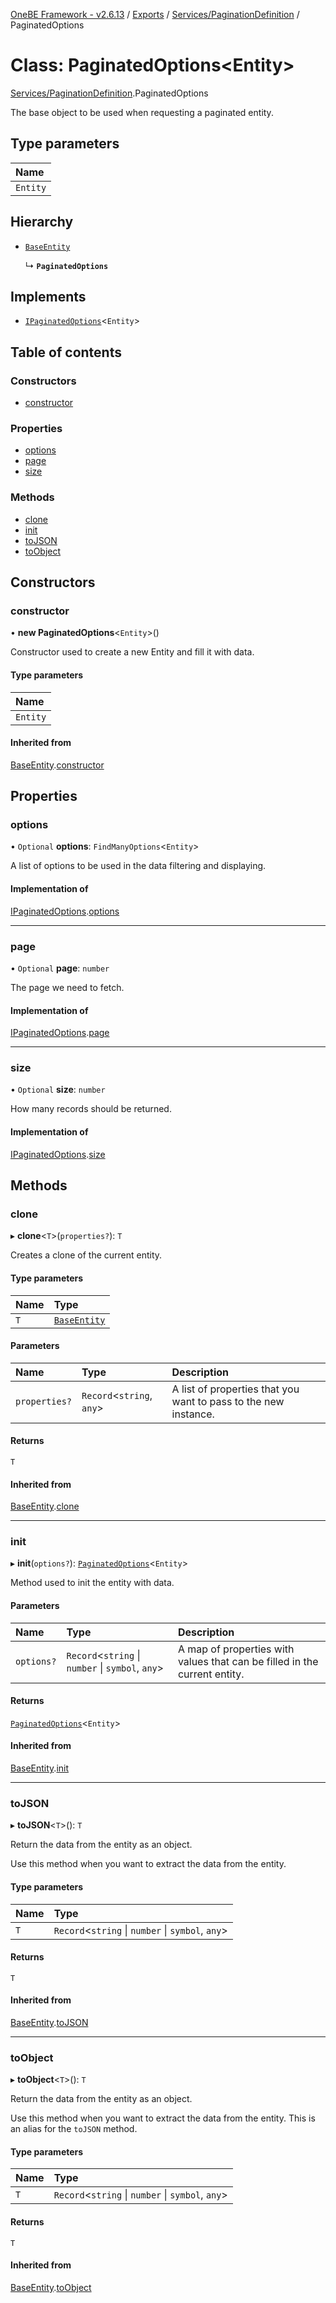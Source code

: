 [OneBE Framework - v2.6.13](../README.md) / [Exports](../modules.md) / [Services/PaginationDefinition](../modules/Services_PaginationDefinition.md) / PaginatedOptions

# Class: PaginatedOptions<Entity\>

[Services/PaginationDefinition](../modules/Services_PaginationDefinition.md).PaginatedOptions

The base object to be used when requesting a paginated entity.

## Type parameters

| Name |
| :------ |
| `Entity` |

## Hierarchy

- [`BaseEntity`](Documentation_BaseEntity.BaseEntity.md)

  ↳ **`PaginatedOptions`**

## Implements

- [`IPaginatedOptions`](../interfaces/Services_PaginationDefinition.IPaginatedOptions.md)<`Entity`\>

## Table of contents

### Constructors

- [constructor](Services_PaginationDefinition.PaginatedOptions.md#constructor)

### Properties

- [options](Services_PaginationDefinition.PaginatedOptions.md#options)
- [page](Services_PaginationDefinition.PaginatedOptions.md#page)
- [size](Services_PaginationDefinition.PaginatedOptions.md#size)

### Methods

- [clone](Services_PaginationDefinition.PaginatedOptions.md#clone)
- [init](Services_PaginationDefinition.PaginatedOptions.md#init)
- [toJSON](Services_PaginationDefinition.PaginatedOptions.md#tojson)
- [toObject](Services_PaginationDefinition.PaginatedOptions.md#toobject)

## Constructors

### constructor

• **new PaginatedOptions**<`Entity`\>()

Constructor used to create a new Entity and fill it with data.

#### Type parameters

| Name |
| :------ |
| `Entity` |

#### Inherited from

[BaseEntity](Documentation_BaseEntity.BaseEntity.md).[constructor](Documentation_BaseEntity.BaseEntity.md#constructor)

## Properties

### options

• `Optional` **options**: `FindManyOptions`<`Entity`\>

A list of options to be used in the data filtering and displaying.

#### Implementation of

[IPaginatedOptions](../interfaces/Services_PaginationDefinition.IPaginatedOptions.md).[options](../interfaces/Services_PaginationDefinition.IPaginatedOptions.md#options)

___

### page

• `Optional` **page**: `number`

The page we need to fetch.

#### Implementation of

[IPaginatedOptions](../interfaces/Services_PaginationDefinition.IPaginatedOptions.md).[page](../interfaces/Services_PaginationDefinition.IPaginatedOptions.md#page)

___

### size

• `Optional` **size**: `number`

How many records should be returned.

#### Implementation of

[IPaginatedOptions](../interfaces/Services_PaginationDefinition.IPaginatedOptions.md).[size](../interfaces/Services_PaginationDefinition.IPaginatedOptions.md#size)

## Methods

### clone

▸ **clone**<`T`\>(`properties?`): `T`

Creates a clone of the current entity.

#### Type parameters

| Name | Type |
| :------ | :------ |
| `T` | [`BaseEntity`](Documentation_BaseEntity.BaseEntity.md) |

#### Parameters

| Name | Type | Description |
| :------ | :------ | :------ |
| `properties?` | `Record`<`string`, `any`\> | A list of properties that you want to pass to the new instance. |

#### Returns

`T`

#### Inherited from

[BaseEntity](Documentation_BaseEntity.BaseEntity.md).[clone](Documentation_BaseEntity.BaseEntity.md#clone)

___

### init

▸ **init**(`options?`): [`PaginatedOptions`](Services_PaginationDefinition.PaginatedOptions.md)<`Entity`\>

Method used to init the entity with data.

#### Parameters

| Name | Type | Description |
| :------ | :------ | :------ |
| `options?` | `Record`<`string` \| `number` \| `symbol`, `any`\> | A map of properties with values that can be filled in the current entity. |

#### Returns

[`PaginatedOptions`](Services_PaginationDefinition.PaginatedOptions.md)<`Entity`\>

#### Inherited from

[BaseEntity](Documentation_BaseEntity.BaseEntity.md).[init](Documentation_BaseEntity.BaseEntity.md#init)

___

### toJSON

▸ **toJSON**<`T`\>(): `T`

Return the data from the entity as an object.

Use this method when you want to extract the data from the entity.

#### Type parameters

| Name | Type |
| :------ | :------ |
| `T` | `Record`<`string` \| `number` \| `symbol`, `any`\> |

#### Returns

`T`

#### Inherited from

[BaseEntity](Documentation_BaseEntity.BaseEntity.md).[toJSON](Documentation_BaseEntity.BaseEntity.md#tojson)

___

### toObject

▸ **toObject**<`T`\>(): `T`

Return the data from the entity as an object.

Use this method when you want to extract the data from the entity.
This is an alias for the `toJSON` method.

#### Type parameters

| Name | Type |
| :------ | :------ |
| `T` | `Record`<`string` \| `number` \| `symbol`, `any`\> |

#### Returns

`T`

#### Inherited from

[BaseEntity](Documentation_BaseEntity.BaseEntity.md).[toObject](Documentation_BaseEntity.BaseEntity.md#toobject)
